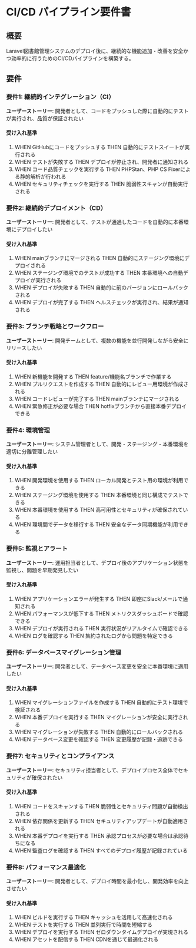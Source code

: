 # CI/CD パイプライン要件書

## 概要

Laravel図書館管理システムのデプロイ後に、継続的な機能追加・改善を安全かつ効率的に行うためのCI/CDパイプラインを構築する。

## 要件

### 要件1: 継続的インテグレーション（CI）

**ユーザーストーリー**: 開発者として、コードをプッシュした際に自動的にテストが実行され、品質が保証されたい

#### 受け入れ基準

1. WHEN GitHubにコードをプッシュする THEN 自動的にテストスイートが実行される
2. WHEN テストが失敗する THEN デプロイが停止され、開発者に通知される
3. WHEN コード品質チェックを実行する THEN PHPStan、PHP CS Fixerによる静的解析が行われる
4. WHEN セキュリティチェックを実行する THEN 脆弱性スキャンが自動実行される

### 要件2: 継続的デプロイメント（CD）

**ユーザーストーリー**: 開発者として、テストが通過したコードを自動的に本番環境にデプロイしたい

#### 受け入れ基準

1. WHEN mainブランチにマージされる THEN 自動的にステージング環境にデプロイされる
2. WHEN ステージング環境でのテストが成功する THEN 本番環境への自動デプロイが実行される
3. WHEN デプロイが失敗する THEN 自動的に前のバージョンにロールバックされる
4. WHEN デプロイが完了する THEN ヘルスチェックが実行され、結果が通知される

### 要件3: ブランチ戦略とワークフロー

**ユーザーストーリー**: 開発チームとして、複数の機能を並行開発しながら安全にリリースしたい

#### 受け入れ基準

1. WHEN 新機能を開発する THEN feature/機能名ブランチで作業する
2. WHEN プルリクエストを作成する THEN 自動的にレビュー用環境が作成される
3. WHEN コードレビューが完了する THEN mainブランチにマージされる
4. WHEN 緊急修正が必要な場合 THEN hotfixブランチから直接本番デプロイできる

### 要件4: 環境管理

**ユーザーストーリー**: システム管理者として、開発・ステージング・本番環境を適切に分離管理したい

#### 受け入れ基準

1. WHEN 開発環境を使用する THEN ローカル開発とテスト用の環境が利用できる
2. WHEN ステージング環境を使用する THEN 本番環境と同じ構成でテストできる
3. WHEN 本番環境を使用する THEN 高可用性とセキュリティが確保されている
4. WHEN 環境間でデータを移行する THEN 安全なデータ同期機能が利用できる

### 要件5: 監視とアラート

**ユーザーストーリー**: 運用担当者として、デプロイ後のアプリケーション状態を監視し、問題を早期発見したい

#### 受け入れ基準

1. WHEN アプリケーションエラーが発生する THEN 即座にSlack/メールで通知される
2. WHEN パフォーマンスが低下する THEN メトリクスダッシュボードで確認できる
3. WHEN デプロイが実行される THEN 実行状況がリアルタイムで確認できる
4. WHEN ログを確認する THEN 集約されたログから問題を特定できる

### 要件6: データベースマイグレーション管理

**ユーザーストーリー**: 開発者として、データベース変更を安全に本番環境に適用したい

#### 受け入れ基準

1. WHEN マイグレーションファイルを作成する THEN 自動的にテスト環境で検証される
2. WHEN 本番デプロイを実行する THEN マイグレーションが安全に実行される
3. WHEN マイグレーションが失敗する THEN 自動的にロールバックされる
4. WHEN データベース変更を確認する THEN 変更履歴が記録・追跡できる

### 要件7: セキュリティとコンプライアンス

**ユーザーストーリー**: セキュリティ担当者として、デプロイプロセス全体でセキュリティが確保されたい

#### 受け入れ基準

1. WHEN コードをスキャンする THEN 脆弱性とセキュリティ問題が自動検出される
2. WHEN 依存関係を更新する THEN セキュリティアップデートが自動適用される
3. WHEN 本番デプロイを実行する THEN 承認プロセスが必要な場合は承認待ちになる
4. WHEN 監査ログを確認する THEN すべてのデプロイ履歴が記録されている

### 要件8: パフォーマンス最適化

**ユーザーストーリー**: 開発者として、デプロイ時間を最小化し、開発効率を向上させたい

#### 受け入れ基準

1. WHEN ビルドを実行する THEN キャッシュを活用して高速化される
2. WHEN テストを実行する THEN 並列実行で時間を短縮する
3. WHEN デプロイを実行する THEN ゼロダウンタイムデプロイが実現される
4. WHEN アセットを配信する THEN CDNを通じて最適化される